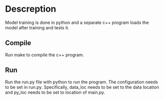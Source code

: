 # Descreption
Model training is done in python and a separate c++ program loads the model after training and tests it.

## Compile
Run make to compile the c++ program.

## Run
Run the run.py file with python to run the program. The configuration needs to be set in run.py. Specifically, data_loc needs to be set to the data location and py_loc needs to be set to location of main.py. 
